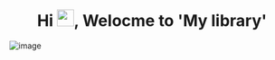 <h1 align="center">Hi <img src="https://raw.githubusercontent.com/MartinHeinz/MartinHeinz/master/wave.gif" width="30px">, Welocme to 'My library'</h1>

![image](https://user-images.githubusercontent.com/95171238/154790012-7aa18267-782a-4aae-ac89-5fd3d32f68a2.png)


